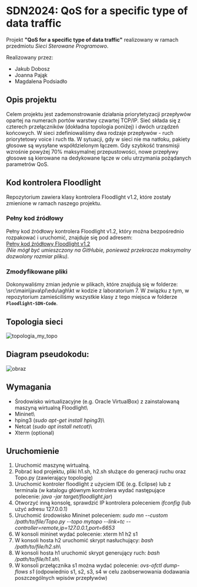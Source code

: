 # SDN2024: QoS for a specific type of data traffic

Projekt __"QoS for a specific type of data traffic"__ realizowany w ramach przedmiotu _Sieci Sterowane Programowo_.

Realizowany przez:
* Jakub Dobosz
* Joanna Pająk
* Magdalena Podsiadło

## Opis projektu 

Celem projektu jest zademonstrowanie działania priorytetyzacji przepływów opartej na numerach portów warstwy czwartej TCP/IP. 
Sieć składa się z czterech przełączników (dokładna topologia poniżej) i dwóch urządzeń końcowych. W sieci zdefiniowaliśmy dwa rodzaje przepływów - ruch priorytetowy voice i ruch tła. W sytuacji, gdy w sieci nie ma natłoku, pakiety głosowe są wysyłane współdzielonym łączem. Gdy szybkość transmisji wzrośnie powyżej 70% maksymalnej przepustowości, nowe przepływy głosowe są kierowane na dedykowane łącze w celu utrzymania pożądanych parametrów QoS.

## Kod kontrolera Floodlight

Repozytorium zawiera klasy kontrolera Floodlight v1.2, które zostały zmienione w ramach naszego projektu.

### Pełny kod źródłowy
Pełny kod źródłowy kontrolera Floodlight v1.2, który można bezpośrednio rozpakować i uruchomić, znajduje się pod adresem:  
[Pełny kod źródłowy Floodlight v1.2](https://drive.google.com/drive/folders/1qnSGO91XvutRrXoLWzKFYeglNx3ZJCt6?usp=sharing)  
*(Nie mógł być umieszczony na GitHubie, ponieważ przekracza maksymalny dozwolony rozmiar pliku).*

### Zmodyfikowane pliki
Dokonywaliśmy zmian jedynie w plikach, które znajdują się w folderze: \src\main\java\pl\edu\agh\kt w kodzie z laboratorium 7. W związku z tym, w repozytorium zamieściliśmy wszystkie klasy z tego miejsca w folderze **`Floodlight-SDN-Code`**.

## Topologia sieci

![topologia_my_topo](https://github.com/user-attachments/assets/327822bb-de18-4d74-846b-41ffae9960f8)


## Diagram pseudokodu:

![obraz](https://github.com/user-attachments/assets/fb100162-14c6-4c15-a4eb-85d2a875b2d1)


## Wymagania
* Środowisko wirtualizacyjne (e.g. Oracle VirtualBox) z zainstalowaną maszyną wirtualną Floodlight\
* Mininet\
* hping3 (*sudo apt-get install hping3*)\
* Netcat (*sudo apt install netcat*)\
* Xterm (optional)

## Uruchomienie
1. Uruchomić maszynę wirtualną.
2. Pobrać kod projektu, pliki h1.sh, h2.sh służące do generacji ruchu oraz Topo.py (zawierający topologię)
3. Uruchomić kontroler floodlight z użyciem IDE (e.g. Eclipse) lub z terminala (w katalogu głównym kontrolera wydać następujące polecenie: *java -jar target/floodlight.jar*)
4. Otworzyć inną konsolę, sprawdzić IP kontrolera poleceniem *ifconfig* (lub użyć adresu 127.0.0.1)
5. Uruchomić środowisko Mininet poleceniem: *sudo mn --custom /path/to/file/Topo.py --topo mytopo --link=tc --controller=remote,ip=127.0.0.1,port=6653*
6. W konsoli mininet wydać polecenie: xterm h1 h2 s1
7. W konsoli hosta h2 uruchomić skrypt nasłuchujący: *bash /path/to/file/h2.sh*\
8. W konsoli hosta h1 uruchomić skrypt generujący ruch: *bash /path/to/file/h1.sh*\
9. W konsoli przełącznika s1 można wydać polecenie: *ovs-ofctl dump-flows s1* (odpowiednio s1, s2, s3, s4 w celu zaobserwowania dodawania poszczególnych wpisów przepływów)


